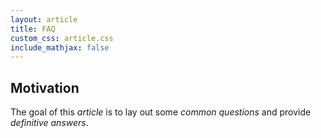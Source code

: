 ```yaml
---
layout: article
title: FAQ
custom_css: article.css
include_mathjax: false
---
```

## Motivation
The goal of this *article* is to lay out some *common questions* and provide *definitive answers*.
